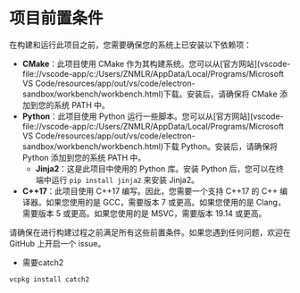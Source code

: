 # 项目前置条件

在构建和运行此项目之前，您需要确保您的系统上已安装以下依赖项：

- **CMake**：此项目使用 CMake 作为其构建系统。您可以从[官方网站](vscode-file://vscode-app/c:/Users/ZNMLR/AppData/Local/Programs/Microsoft VS Code/resources/app/out/vs/code/electron-sandbox/workbench/workbench.html)下载。安装后，请确保将 CMake 添加到您的系统 PATH 中。
- **Python**：此项目使用 Python 运行一些脚本。您可以从[官方网站](vscode-file://vscode-app/c:/Users/ZNMLR/AppData/Local/Programs/Microsoft VS Code/resources/app/out/vs/code/electron-sandbox/workbench/workbench.html)下载 Python。安装后，请确保将 Python 添加到您的系统 PATH 中。
  - **Jinja2**：这是此项目中使用的 Python 库。安装 Python 后，您可以在终端中运行 `pip install jinja2` 来安装 Jinja2。
- **C++17**：此项目使用 C++17 编写。因此，您需要一个支持 C++17 的 C++ 编译器。如果您使用的是 GCC，需要版本 7 或更高。如果您使用的是 Clang，需要版本 5 或更高。如果您使用的是 MSVC，需要版本 19.14 或更高。

请确保在进行构建过程之前满足所有这些前置条件。如果您遇到任何问题，欢迎在 GitHub 上开启一个 issue。





- 需要catch2

```
vcpkg install catch2
```

